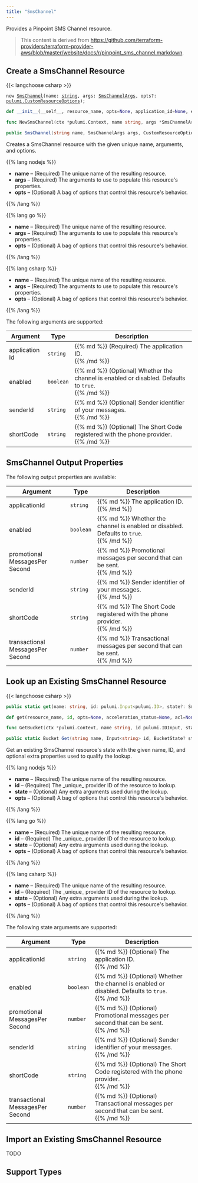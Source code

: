 ```yaml
---
title: "SmsChannel"
---
```


<!-- WARNING: this file was generated by the Pulumi Terraform Bridge (tfgen) Tool. -->
<!-- Do not edit by hand unless you're certain you know what you are doing! -->

<style>
  table td p { margin-top: 0; margin-bottom: 0; }
</style>

Provides a Pinpoint SMS Channel resource.

> This content is derived from https://github.com/terraform-providers/terraform-provider-aws/blob/master/website/docs/r/pinpoint_sms_channel.markdown.


## Create a SmsChannel Resource

{{< langchoose csharp >}}

<div class="highlight"><pre class="chroma"><code class="language-typescript" data-lang="typescript"><span class="k">new</span> <span class="nx"><a href=/docs/reference/pkg/nodejs/pulumi/aws/s3/#SmsChannel>SmsChannel</a></span><span class="p">(</span><span class="nx">name</span>: <span class="kt"><a href=https://developer.mozilla.org/en-US/docs/Web/JavaScript/Reference/Global_Objects/String>string</a></span><span class="p">,</span> <span class="nx">args</span>: <span class="kt"><a href=/docs/reference/pkg/nodejs/pulumi/aws/s3/#SmsChannelArgs>SmsChannelArgs</a></span><span class="p">,</span> <span class="nx">opts?</span>: <span class="kt"><a href=/docs/reference/pkg/nodejs/pulumi/pulumi/#CustomResourceOptions>pulumi.CustomResourceOptions</a></span><span class="p">);</span></code></pre></div>

```python
def __init__(__self__, resource_name, opts=None, application_id=None, enabled=None, sender_id=None, short_code=None, __props__=None)
```

```go
func NewSmsChannel(ctx *pulumi.Context, name string, args *SmsChannelArgs, opts ...pulumi.ResourceOption) (*SmsChannel, error)

```

```csharp
public SmsChannel(string name, SmsChannelArgs args, CustomResourceOptions? options = null)

```

Creates a SmsChannel resource with the given unique name, arguments, and options.

{{% lang nodejs %}}
<ul class="pl-10">
    <li><strong>name</strong> &ndash; (Required) The unique name of the resulting resource.</li>
    <li><strong>args</strong> &ndash; (Required) The arguments to use to populate this resource's properties.</li>
    <li><strong>opts</strong> &ndash; (Optional) A bag of options that control this resource's behavior.</li>
</ul>
{{% /lang %}}

{{% lang go %}}
<ul class="pl-10">
    <li><strong>name</strong> &ndash; (Required) The unique name of the resulting resource.</li>
    <li><strong>args</strong> &ndash; (Required) The arguments to use to populate this resource's properties.</li>
    <li><strong>opts</strong> &ndash; (Optional) A bag of options that control this resource's behavior.</li>
</ul>
{{% /lang %}}

{{% lang csharp %}}
<ul class="pl-10">
    <li><strong>name</strong> &ndash; (Required) The unique name of the resulting resource.</li>
    <li><strong>args</strong> &ndash; (Required) The arguments to use to populate this resource's properties.</li>
    <li><strong>opts</strong> &ndash; (Optional) A bag of options that control this resource's behavior.</li>
</ul>
{{% /lang %}}

The following arguments are supported:

<table class="ml-6">
    <thead>
        <tr>
            <th>Argument</th>
            <th>Type</th>
            <th>Description</th>
        </tr>
    </thead>
    <tbody>
        <tr>
            <td class="align-top">application<wbr>Id</td>
            <td class="align-top"><code>string</code></td>
            <td class="align-top">{{% md %}}
(Required) The application ID.

{{% /md %}}</td>
        </tr>
        <tr>
            <td class="align-top">enabled</td>
            <td class="align-top"><code>boolean</code></td>
            <td class="align-top">{{% md %}}
(Optional) Whether the channel is enabled or disabled. Defaults to `true`.

{{% /md %}}</td>
        </tr>
        <tr>
            <td class="align-top">sender<wbr>Id</td>
            <td class="align-top"><code>string</code></td>
            <td class="align-top">{{% md %}}
(Optional) Sender identifier of your messages.

{{% /md %}}</td>
        </tr>
        <tr>
            <td class="align-top">short<wbr>Code</td>
            <td class="align-top"><code>string</code></td>
            <td class="align-top">{{% md %}}
(Optional) The Short Code registered with the phone provider.

{{% /md %}}</td>
        </tr>
    </tbody>
</table>

## SmsChannel Output Properties

The following output properties are available:

<table class="ml-6">
    <thead>
        <tr>
            <th>Argument</th>
            <th>Type</th>
            <th>Description</th>
        </tr>
    </thead>
    <tbody>
        <tr>
            <td class="align-top">application<wbr>Id</td>
            <td class="align-top"><code>string</code></td>
            <td class="align-top">{{% md %}}
The application ID.

{{% /md %}}</td>
        </tr>
        <tr>
            <td class="align-top">enabled</td>
            <td class="align-top"><code>boolean</code></td>
            <td class="align-top">{{% md %}}
Whether the channel is enabled or disabled. Defaults to `true`.

{{% /md %}}</td>
        </tr>
        <tr>
            <td class="align-top">promotional<wbr>Messages<wbr>Per<wbr>Second</td>
            <td class="align-top"><code>number</code></td>
            <td class="align-top">{{% md %}}
Promotional messages per second that can be sent.

{{% /md %}}</td>
        </tr>
        <tr>
            <td class="align-top">sender<wbr>Id</td>
            <td class="align-top"><code>string</code></td>
            <td class="align-top">{{% md %}}
Sender identifier of your messages.

{{% /md %}}</td>
        </tr>
        <tr>
            <td class="align-top">short<wbr>Code</td>
            <td class="align-top"><code>string</code></td>
            <td class="align-top">{{% md %}}
The Short Code registered with the phone provider.

{{% /md %}}</td>
        </tr>
        <tr>
            <td class="align-top">transactional<wbr>Messages<wbr>Per<wbr>Second</td>
            <td class="align-top"><code>number</code></td>
            <td class="align-top">{{% md %}}
Transactional messages per second that can be sent.

{{% /md %}}</td>
        </tr>
    </tbody>
</table>

## Look up an Existing SmsChannel Resource

{{< langchoose csharp >}}

```typescript
public static get(name: string, id: pulumi.Input<pulumi.ID>, state?: SmsChannelState, opts?: pulumi.CustomResourceOptions): SmsChannel;
```

```python
def get(resource_name, id, opts=None, acceleration_status=None, acl=None, arn=None, bucket=None, bucket_domain_name=None, bucket_prefix=None, bucket_regional_domain_name=None, cors_rules=None, force_destroy=None, hosted_zone_id=None, lifecycle_rules=None, loggings=None, object_lock_configuration=None, policy=None, region=None, replication_configuration=None, request_payer=None, server_side_encryption_configuration=None, tags=None, versioning=None, website=None, website_domain=None, website_endpoint=None)
```

```go
func GetBucket(ctx *pulumi.Context, name string, id pulumi.IDInput, state *BucketState, opts ...pulumi.ResourceOption) (*Bucket, error)
```

```csharp
public static Bucket Get(string name, Input<string> id, BucketState? state = null, CustomResourceOptions? options = null);
```

Get an existing SmsChannel resource's state with the given name, ID, and optional extra
properties used to qualify the lookup.

{{% lang nodejs %}}
<ul class="pl-10">
    <li><strong>name</strong> &ndash; (Required) The unique name of the resulting resource.</li>
    <li><strong>id</strong> &ndash; (Required) The _unique_ provider ID of the resource to lookup.</li>
    <li><strong>state</strong> &ndash; (Optional) Any extra arguments used during the lookup.</li>
    <li><strong>opts</strong> &ndash; (Optional) A bag of options that control this resource's behavior.</li>
</ul>
{{% /lang %}}

{{% lang go %}}
<ul class="pl-10">
    <li><strong>name</strong> &ndash; (Required) The unique name of the resulting resource.</li>
    <li><strong>id</strong> &ndash; (Required) The _unique_ provider ID of the resource to lookup.</li>
    <li><strong>state</strong> &ndash; (Optional) Any extra arguments used during the lookup.</li>
    <li><strong>opts</strong> &ndash; (Optional) A bag of options that control this resource's behavior.</li>
</ul>
{{% /lang %}}

{{% lang csharp %}}
<ul class="pl-10">
    <li><strong>name</strong> &ndash; (Required) The unique name of the resulting resource.</li>
    <li><strong>id</strong> &ndash; (Required) The _unique_ provider ID of the resource to lookup.</li>
    <li><strong>state</strong> &ndash; (Optional) Any extra arguments used during the lookup.</li>
    <li><strong>opts</strong> &ndash; (Optional) A bag of options that control this resource's behavior.</li>
</ul>
{{% /lang %}}

The following state arguments are supported:

<table class="ml-6">
    <thead>
        <tr>
            <th>Argument</th>
            <th>Type</th>
            <th>Description</th>
        </tr>
    </thead>
    <tbody>
        <tr>
            <td class="align-top">application<wbr>Id</td>
            <td class="align-top"><code>string</code></td>
            <td class="align-top">{{% md %}}
(Optional) The application ID.

{{% /md %}}</td>
        </tr>
        <tr>
            <td class="align-top">enabled</td>
            <td class="align-top"><code>boolean</code></td>
            <td class="align-top">{{% md %}}
(Optional) Whether the channel is enabled or disabled. Defaults to `true`.

{{% /md %}}</td>
        </tr>
        <tr>
            <td class="align-top">promotional<wbr>Messages<wbr>Per<wbr>Second</td>
            <td class="align-top"><code>number</code></td>
            <td class="align-top">{{% md %}}
(Optional) Promotional messages per second that can be sent.

{{% /md %}}</td>
        </tr>
        <tr>
            <td class="align-top">sender<wbr>Id</td>
            <td class="align-top"><code>string</code></td>
            <td class="align-top">{{% md %}}
(Optional) Sender identifier of your messages.

{{% /md %}}</td>
        </tr>
        <tr>
            <td class="align-top">short<wbr>Code</td>
            <td class="align-top"><code>string</code></td>
            <td class="align-top">{{% md %}}
(Optional) The Short Code registered with the phone provider.

{{% /md %}}</td>
        </tr>
        <tr>
            <td class="align-top">transactional<wbr>Messages<wbr>Per<wbr>Second</td>
            <td class="align-top"><code>number</code></td>
            <td class="align-top">{{% md %}}
(Optional) Transactional messages per second that can be sent.

{{% /md %}}</td>
        </tr>
    </tbody>
</table>

## Import an Existing SmsChannel Resource

TODO

## Support Types

